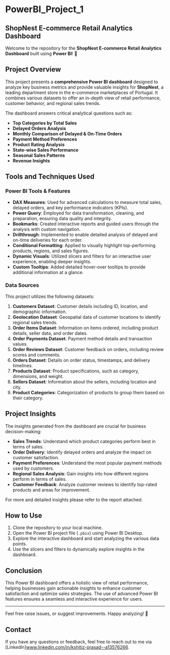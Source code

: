 # PowerBI_Project_1
## ShopNest E-commerce Retail Analytics Dashboard

Welcome to the repository for the **ShopNest E-commerce Retail Analytics Dashboard** built using **Power BI**! 🚀

## Project Overview

This project presents a **comprehensive Power BI dashboard** designed to analyze key business metrics and provide valuable insights for **ShopNest**, a leading department store in the e-commerce marketplaces of Portugal. It combines various datasets to offer an in-depth view of retail performance, customer behavior, and regional sales trends.

The dashboard answers critical analytical questions such as:

- **Top Categories by Total Sales**
- **Delayed Orders Analysis**
- **Monthly Comparison of Delayed & On-Time Orders**
- **Payment Method Preferences**
- **Product Rating Analysis**
- **State-wise Sales Performance**
- **Seasonal Sales Patterns**
- **Revenue Insights**

## Tools and Techniques Used

### **Power BI Tools & Features**

- **DAX Measures**: Used for advanced calculations to measure total sales, delayed orders, and key performance indicators (KPIs).
- **Power Query**: Employed for data transformation, cleaning, and preparation, ensuring data quality and integrity.
- **Bookmarks**: Created interactive reports and guided users through the analysis with custom navigation.
- **Drillthrough**: Implemented to enable detailed analysis of delayed and on-time deliveries for each order.
- **Conditional Formatting**: Applied to visually highlight top-performing products, regions, and sales figures.
- **Dynamic Visuals**: Utilized slicers and filters for an interactive user experience, enabling deeper insights.
- **Custom Tooltips**: Added detailed hover-over tooltips to provide additional information at a glance.

### **Data Sources**

This project utilizes the following datasets:

1. **Customers Dataset**: Customer details including ID, location, and demographic information.
2. **Geolocation Dataset**: Geospatial data of customer locations to identify regional sales trends.
3. **Order Items Dataset**: Information on items ordered, including product details, seller data, and order dates.
4. **Order Payments Dataset**: Payment method details and transaction values.
5. **Order Reviews Dataset**: Customer feedback on orders, including review scores and comments.
6. **Orders Dataset**: Details on order status, timestamps, and delivery timelines.
7. **Products Dataset**: Product specifications, such as category, dimensions, and weight.
8. **Sellers Dataset**: Information about the sellers, including location and city.
9. **Product Categories**: Categorization of products to group them based on their category.

## Project Insights

The insights generated from the dashboard are crucial for business decision-making:

- **Sales Trends**: Understand which product categories perform best in terms of sales.
- **Order Delivery**: Identify delayed orders and analyze the impact on customer satisfaction.
- **Payment Preferences**: Understand the most popular payment methods used by customers.
- **Regional Sales Analysis**: Gain insights into how different regions perform in terms of sales.
- **Customer Feedback**: Analyze customer reviews to identify top-rated products and areas for improvement.

For more and detailed insights please refer to the report attached.

## How to Use

1. Clone the repository to your local machine.
2. Open the Power BI project file (`.pbix`) using Power BI Desktop.
3. Explore the interactive dashboard and start analyzing the various data points.
4. Use the slicers and filters to dynamically explore insights in the dashboard.

## Conclusion

This Power BI dashboard offers a holistic view of retail performance, helping businesses gain actionable insights to enhance customer satisfaction and optimize sales strategies. The use of advanced Power BI features ensures a seamless and interactive experience for users.

---

Feel free raise issues, or suggest improvements. Happy analyzing! 🎉

## Contact

If you have any questions or feedback, feel free to reach out to me via [LinkedIn]www.linkedin.com/in/kshitiz-prasad--a13576266.

